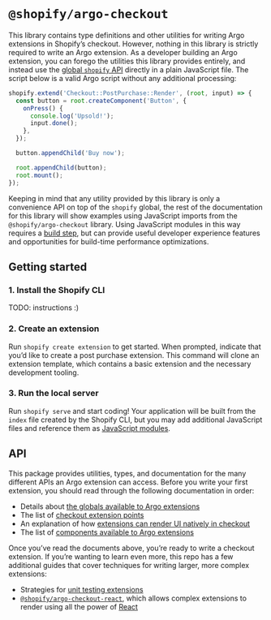 # `@shopify/argo-checkout`

This library contains type definitions and other utilities for writing Argo extensions in Shopify’s checkout. However, nothing in this library is strictly required to write an Argo extension. As a developer building an Argo extension, you can forego the utilities this library provides entirely, and instead use the [global `shopify` API](documentation/globals.md) directly in a plain JavaScript file. The script below is a valid Argo script without any additional processing:

```js
shopify.extend('Checkout::PostPurchase::Render', (root, input) => {
  const button = root.createComponent('Button', {
    onPress() {
      console.log('Upsold!');
      input.done();
    },
  });

  button.appendChild('Buy now');

  root.appendChild(button);
  root.mount();
});
```

Keeping in mind that any utility provided by this library is only a convenience API on top of the `shopify` global, the rest of the documentation for this library will show examples using JavaScript imports from the `@shopify/argo-checkout` library. Using JavaScript modules in this way requires a [build step](../packages/argo-run), but can provide useful developer experience features and opportunities for build-time performance optimizations.

## Getting started

### 1. Install the Shopify CLI

TODO: instructions :)

### 2. Create an extension

Run `shopify create extension` to get started. When prompted, indicate that you’d like to create a post purchase extension. This command will clone an extension template, which contains a basic extension and the necessary development tooling.

### 3. Run the local server

Run `shopify serve` and start coding! Your application will be built from the `index` file created by the Shopify CLI, but you may add additional JavaScript files and reference them as [JavaScript modules](https://developer.mozilla.org/en-US/docs/Web/JavaScript/Reference/Statements/import).

## API

This package provides utilities, types, and documentation for the many different APIs an Argo extension can access. Before you write your first extension, you should read through the following documentation in order:

- Details about [the globals available to Argo extensions](documentation/globals.md)
- The list of [checkout extension points](documentation/extension-points.md)
- An explanation of how [extensions can render UI natively in checkout](documentation/rendering.md)
- The list of [components available to Argo extensions](documentation/components.md)

Once you’ve read the documents above, you’re ready to write a checkout extension. If you’re wanting to learn even more, this repo has a few additional guides that cover techniques for writing larger, more complex extensions:

- Strategies for [unit testing extensions](documentation/testing.md)
- [`@shopify/argo-checkout-react`](../argo-checkout-react), which allows complex extensions to render using all the power of [React](https://reactjs.org)

